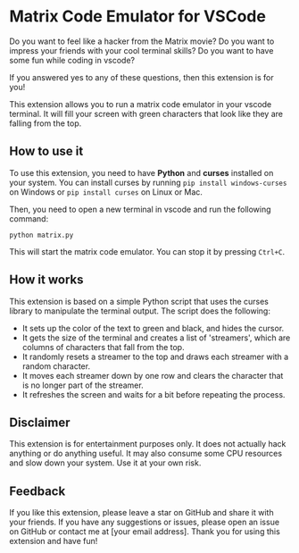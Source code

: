 # Matrix Code Emulator for VSCode

Do you want to feel like a hacker from the Matrix movie? Do you want to impress your friends with your cool terminal skills? Do you want to have some fun while coding in vscode?

If you answered yes to any of these questions, then this extension is for you!

This extension allows you to run a matrix code emulator in your vscode terminal. It will fill your screen with green characters that look like they are falling from the top. 

## How to use it

To use this extension, you need to have **Python** and **curses** installed on your system. You can install curses by running `pip install windows-curses` on Windows or `pip install curses` on Linux or Mac.

Then, you need to open a new terminal in vscode and run the following command:

`python matrix.py`

This will start the matrix code emulator. You can stop it by pressing `Ctrl+C`.

## How it works

This extension is based on a simple Python script that uses the curses library to manipulate the terminal output. The script does the following:

- It sets up the color of the text to green and black, and hides the cursor.
- It gets the size of the terminal and creates a list of 'streamers', which are columns of characters that fall from the top.
- It randomly resets a streamer to the top and draws each streamer with a random character.
- It moves each streamer down by one row and clears the character that is no longer part of the streamer.
- It refreshes the screen and waits for a bit before repeating the process.

## Disclaimer

This extension is for entertainment purposes only. It does not actually hack anything or do anything useful. It may also consume some CPU resources and slow down your system. Use it at your own risk.

## Feedback

If you like this extension, please leave a star on GitHub and share it with your friends. If you have any suggestions or issues, please open an issue on GitHub or contact me at [your email address]. Thank you for using this extension and have fun!
